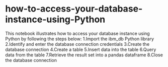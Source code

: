 # how-to-access-your-database-instance-using-Python

This notebook illustrates how to access your database instance using Python by following the steps below:
1.Import the ibm_db Python library
2.Identify and enter the database connection credentials 
3.Create the database connection 
4.Create a table 
5.Insert data into the table 
6.Query data from the table 
7.Retrieve the result set into a pandas dataframe 
8.Close the database connection
